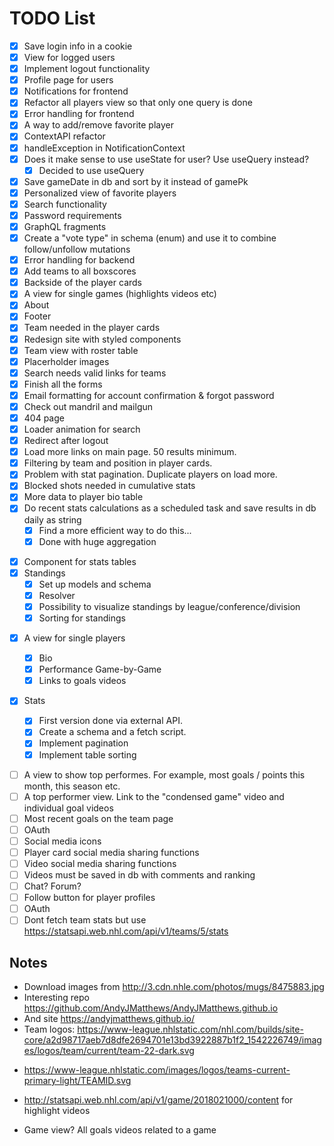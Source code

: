 # TODO List

- [x] Save login info in a cookie
- [x] View for logged users
- [x] Implement logout functionality
- [x] Profile page for users
- [x] Notifications for frontend
- [x] Refactor all players view so that only one query is done
- [x] Error handling for frontend
- [x] A way to add/remove favorite player
- [x] ContextAPI refactor
- [x] handleException in NotificationContext
- [x] Does it make sense to use useState for user? Use useQuery instead?
  - [x] Decided to use useQuery
- [x] Save gameDate in db and sort by it instead of gamePk
- [x] Personalized view of favorite players
- [x] Search functionality
- [x] Password requirements
- [x] GraphQL fragments
- [x] Create a "vote type" in schema (enum) and use it to combine follow/unfollow mutations
- [x] Error handling for backend
- [x] Add teams to all boxscores
- [x] Backside of the player cards
- [x] A view for single games (highlights videos etc)
- [x] About
- [x] Footer
- [x] Team needed in the player cards
- [x] Redesign site with styled components
- [x] Team view with roster table
- [x] Placerholder images
- [x] Search needs valid links for teams
- [x] Finish all the forms
- [x] Email formatting for account confirmation & forgot password
- [x] Check out mandril and mailgun
- [x] 404 page
- [x] Loader animation for search
- [x] Redirect after logout
- [x] Load more links on main page. 50 results minimum.
- [x] Filtering by team and position in player cards.
- [x] Problem with stat pagination. Duplicate players on load more.
- [x] Blocked shots needed in cumulative stats
- [x] More data to player bio table
- [x] Do recent stats calculations as a scheduled task and save results in db daily as string
  - [x] Find a more efficient way to do this...
  - [x] Done with huge aggregation

* [x] Component for stats tables
* [x] Standings
  - [x] Set up models and schema
  - [x] Resolver
  - [x] Possibility to visualize standings by league/conference/division
  - [x] Sorting for standings

- [x] A view for single players

  - [x] Bio
  - [x] Performance Game-by-Game
  - [x] Links to goals videos

- [x] Stats
  - [x] First version done via external API.
  - [x] Create a schema and a fetch script.
  - [x] Implement pagination
  - [x] Implement table sorting

* [ ] A view to show top performes. For example, most goals / points this month, this season etc.
* [ ] A top performer view. Link to the "condensed game" video and individual goal videos
* [ ] Most recent goals on the team page
* [ ] OAuth
* [ ] Social media icons
* [ ] Player card social media sharing functions
* [ ] Video social media sharing functions
* [ ] Videos must be saved in db with comments and ranking
* [ ] Chat? Forum?
* [ ] Follow button for player profiles
* [ ] OAuth
* [ ] Dont fetch team stats but use https://statsapi.web.nhl.com/api/v1/teams/5/stats

## Notes

- Download images from http://3.cdn.nhle.com/photos/mugs/8475883.jpg
- Interesting repo https://github.com/AndyJMatthews/AndyJMatthews.github.io
- And site https://andyjmatthews.github.io/
- Team logos: https://www-league.nhlstatic.com/nhl.com/builds/site-core/a2d98717aeb7d8dfe2694701e13bd3922887b1f2_1542226749/images/logos/team/current/team-22-dark.svg

* https://www-league.nhlstatic.com/images/logos/teams-current-primary-light/TEAMID.svg

- http://statsapi.web.nhl.com/api/v1/game/2018021000/content for highlight videos

* Game view? All goals videos related to a game
